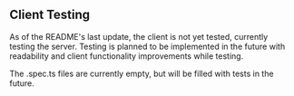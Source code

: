 ## Client Testing

As of the README's last update, the client is not yet tested, currently testing the server. Testing is planned to be implemented in the future with readability and client functionality improvements while testing.

The .spec.ts files are currently empty, but will be filled with tests in the future.
